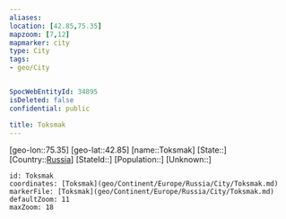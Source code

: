 ```yaml
---
aliases: 
location: [42.85,75.35]
mapzoom: [7,12] 
mapmarker: city 
type: City
tags:
- geo/City


SpocWebEntityId: 34895
isDeleted: false
confidential: public

title: Toksmak
---
```

[geo-lon::75.35]
[geo-lat::42.85]
[name::Toksmak]
[State::]
[Country::[Russia](geo/Continent/Europe/Russia.md)]
[StateId::]
[Population::]
[Unknown::]


```leaflet
id: Toksmak
coordinates: [Toksmak](geo/Continent/Europe/Russia/City/Toksmak.md)
markerFile: [Toksmak](geo/Continent/Europe/Russia/City/Toksmak.md)
defaultZoom: 11 
maxZoom: 18
```



